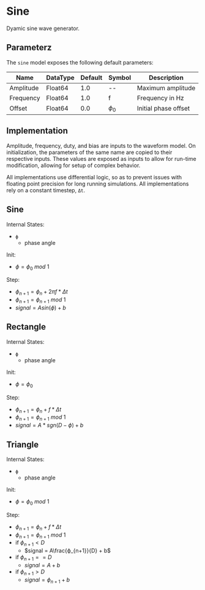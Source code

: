 # Sine
Dyamic sine wave generator.

## Parameterz
The `sine` model exposes the following default parameters:

| Name | DataType | Default | Symbol | Description |
| --- | --- | --- | --- | --- |
| Amplitude | Float64 | 1.0 | -- | Maximum amplitude |
| Frequency | Float64 | 1.0 | f | Frequency in Hz |
| Offset | Float64 | 0.0 | $ϕ_0$ | Initial phase offset |

## Implementation
Amplitude, frequency, duty, and bias are inputs to the waveform model. On initialization, the parameters of the same name are copied to their respective inputs. These values are exposed as inputs to allow for run-time modification, allowing for setup of complex behavior.

All implementations use differential logic, so as to prevent issues with floating point precision for long running simulations. All implementations rely on a constant timestep, `Δt`.

## Sine
Internal States:
- `ϕ`
    - phase angle

Init:
- $ϕ = ϕ_0 \medspace mod \medspace 1$

Step:
- $ϕ_{n+1} = ϕ_n + 2πf*Δt$
- $ϕ_{n+1} = ϕ_{n+1} \medspace mod \medspace 1$
- $signal = A sin(ϕ) + b$

## Rectangle
Internal States:
- `ϕ`
    - phase angle

Init:
- $ϕ = ϕ_0$

Step:
- $ϕ_{n+1} = ϕ_n + f*Δt$
- $ϕ_{n+1} = ϕ_{n+1} \medspace mod \medspace 1$
- $signal = A*sgn(D - ϕ) + b$

## Triangle
Internal States:
- `ϕ`
    - phase angle

Init:
- $ϕ = ϕ_0 \medspace mod \medspace 1$

Step:
- $ϕ_{n+1} = ϕ_n + f*Δt$
- $ϕ_{n+1} = ϕ_{n+1} \medspace mod \medspace 1$
- if $ϕ_{n+1} < D$
    - $signal = A\frac{ϕ_{n+1}}{D} + b$
- if $ϕ_{n+1} == D$
    - $signal = A + b$
- if $ϕ_{n+1} > D$
    - $signal = ϕ_{n+1} + b$